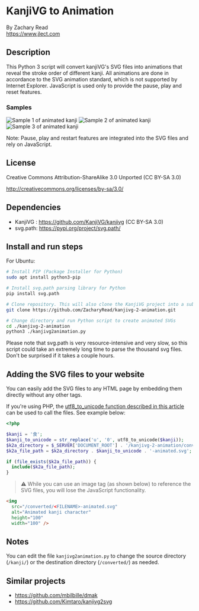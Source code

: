 
# KanjiVG to Animation

By Zachary Read  
https://www.jlect.com

## Description

This Python 3 script will convert kanjiVG's SVG files into animations that reveal the stroke order of different kanji. All animations are done in accordance to the SVG animation standard, which is not supported by Internet Explorer. JavaScript is used only to provide the pause, play and reset features.

### Samples

![Sample 1 of animated kanji](examples/0589c-jlect.svg?raw=true "Sample 1 of animated kanji") 
![Sample 2 of animated kanji](examples/05766-jlect.svg?raw=true "Sample 2 of animated kanji") 
![Sample 3 of animated kanji](examples/05678-jlect.svg?raw=true "Sample 3 of animated kanji")

Note: Pause, play and restart features are integrated into the SVG files and rely on JavaScript.

## License
Creative Commons Attribution-ShareAlike 3.0 Unported (CC BY-SA 3.0)

http://creativecommons.org/licenses/by-sa/3.0/

## Dependencies

* KanjiVG :  https://github.com/KanjiVG/kanjivg (CC BY-SA 3.0)
* svg.path:  https://pypi.org/project/svg.path/

## Install and run steps

For Ubuntu:
```sh
# Install PIP (Package Installer for Python)
sudo apt install python3-pip

# Install svg.path parsing library for Python
pip install svg.path

# Clone repository. This will also clone the KanjiVG project into a subdirectory.
git clone https://github.com/ZacharyRead/kanjivg-2-animation.git

# Change directory and run Python script to create animated SVGs
cd ./kanjivg-2-animation
python3 ./kanjivg2animation.py
```

Please note that svg.path is very resource-intensive and very slow, so this script could take an extremely long time to parse the thousand svg files. Don't be surprised if it takes a couple hours.

## Adding the SVG files to your website

You can easily add the SVG files to any HTML page by embedding them directly without any other tags.

If you're using PHP, the [utf8_to_unicode function described in this article](http://web.archive.org/web/20130414004049/http://www.randomchaos.com/documents/?source=php_and_unicode) can be used to call the files. See example below:

```php
<?php

$kanji = '食';
$kanji_to_unicode = str_replace('u', '0', utf8_to_unicode($kanji));
$k2a_directory = $_SERVER['DOCUMENT_ROOT'] . '/kanjivg-2-animation/converted/';
$k2a_file_path = $k2a_directory . $kanji_to_unicode . '-animated.svg';

if (file_exists($k2a_file_path)) {
  include($k2a_file_path);
}
```

> :warning: While you can use an image tag (as shown below) to reference the SVG files, you will lose the JavaScript functionality.

```html
<img
  src="/converted/<FILENAME>-animated.svg"
  alt="Animated kanji character"
  height="100"
  width="100" />
```

## Notes

You can edit the file `kanjivg2animation.py` to change the source directory (`/kanji/`) or the destination directory (`/converted/`) as needed.

## Similar projects

* https://github.com/mbilbille/dmak
* https://github.com/Kimtaro/kanjivg2svg
